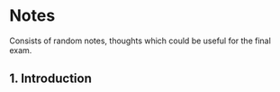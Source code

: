 # Notes

Consists of random notes, thoughts which could be useful for the final exam.

## 1. Introduction